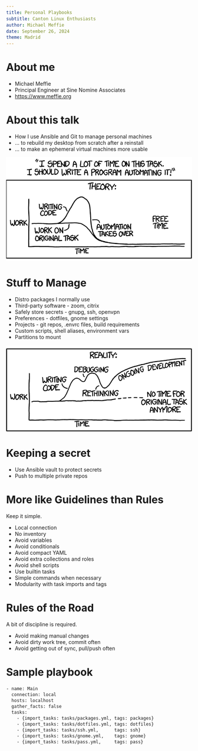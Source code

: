 ```yaml
---
title: Personal Playbooks
subtitle: Canton Linux Enthusiasts
author: Michael Meffie
date: September 26, 2024
theme: Madrid
---
```


# About me

* Michael Meffie
* Principal Engineer at Sine Nomine Associates
* https://www.meffie.org

# About this talk

* How I use Ansible and Git to manage personal machines
* ... to rebuild my desktop from scratch after a reinstall
* ... to make an ephemeral virtual machines more usable

![](images/automation-1.png)

# Stuff to Manage

* Distro packages I normally use
* Third-party software - zoom, citrix
* Safely store secrets - gnupg, ssh, openvpn
* Preferences - dotfiles, gnome settings
* Projects - git repos, .envrc files, build requirements
* Custom scripts, shell aliases, environment vars
* Partitions to mount

![](images/automation-2.png)

# Keeping a secret

* Use Ansible vault to protect secrets
* Push to multiple private repos

# More like Guidelines than Rules

Keep it simple.

* Local connection
* No inventory
* Avoid variables
* Avoid conditionals
* Avoid compact YAML
* Avoid extra collections and roles
* Avoid shell scripts
* Use builtin tasks
* Simple commands when necessary
* Modularity with task imports and tags

# Rules of the Road

A bit of discipline is required.

* Avoid making manual changes
* Avoid dirty work tree, commit often
* Avoid getting out of sync, pull/push often

# Sample playbook

    - name: Main
      connection: local
      hosts: localhost
      gather_facts: false
      tasks:
        - {import_tasks: tasks/packages.yml, tags: packages}
        - {import_tasks: tasks/dotfiles.yml, tags: dotfiles}
        - {import_tasks: tasks/ssh.yml,      tags: ssh}
        - {import_tasks: tasks/gnome.yml,    tags: gnome}
        - {import_tasks: tasks/pass.yml,     tags: pass}
